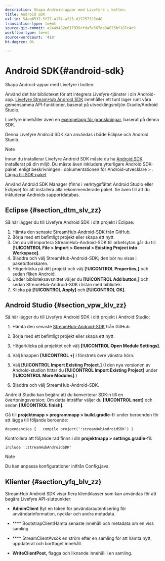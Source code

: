 ```yaml
---
description: Skapa Android-appar med Livefyre i botten.
title: Android SDK
exl-id: 54ea6537-5f27-4174-af25-d17257f23e48
translation-type: tm+mt
source-git-commit: a2449482e617939cfda7e367da34875bf187c4c9
workflow-type: tm+mt
source-wordcount: '419'
ht-degree: 0%

---
```


# Android SDK{#android-sdk}

Skapa Android-appar med Livefyre i botten.

Använd det här biblioteket för att integrera Livefyre-tjänster i din Android-app. [Livefyre StreamHub Android SDK](https://github.com/Livefyre/StreamHub-Android-SDK) innehåller ett tunt lager runt våra gemensamma API-funktioner, baserat på utvecklingsmiljön Gradle/Android Studio.

Livefyre innehåller även en [exempelapp för granskningar](https://github.com/Livefyre/StreamHub-iOS-Reviews-App), baserat på denna SDK.

Denna Livefyre Android SDK kan användas i både Eclipse och Android Studio.

>[!NOTE]
>
>Innan du installerar Livefyre Android SDK måste du ha [Android SDK](https://developer.android.com/sdk/index.html) installerat på din miljö. Du måste även inkludera ytterligare Android SDK-paket, enligt beskrivningen i dokumentationen för Android-utvecklare > .
>[Lägga till SDK-paket](https://developer.android.com/sdk/installing/adding-packages.html)

Använd Android SDK Manager (finns i verktygsfältet Android Studio eller Eclipse) för att installera alla rekommenderade paket. Se även till att du inkluderar Androids supportdatabas.

## Eclipse {#section_dtm_slv_zz}

Så här lägger du till Livefyre Android SDK i ditt projekt i Eclipse:

1. Hämta den senaste [StreamHub-Android-SDK](https://github.com/Livefyre/StreamHub-Android-SDK) från GitHub.
1. Börja med ett befintligt projekt eller skapa ett nytt.
1. Om du vill importera StreamHub-Android-SDK till arbetsytan går du till **[!UICONTROL File > Import > General > Existing Project into Workspace]**.
1. Bläddra och välj StreamHub-Android-SDK; den bör nu visas i paketutforskaren.
1. Högerklicka på ditt projekt och välj **[!UICONTROL Properties,]** och sedan fliken Android.
1. Under biblioteksavsnittet väljer du **[!UICONTROL Add button,]** och sedan StreamHub-Android-SDK i listan med bibliotek.
1. Klicka på **[!UICONTROL Apply]** och **[!UICONTROL OK]**.

## Android Studio {#section_vpw_klv_zz}

Så här lägger du till Livefyre Android SDK i ditt projekt i Android Studio:

1. Hämta den senaste [StreamHub-Android-SDK](https://github.com/Livefyre/StreamHub-Android-SDK) från GitHub.
1. Börja med ett befintligt projekt eller skapa ett nytt.
1. Högerklicka på projektet och välj **[!UICONTROL Open Module Settings]**.
1. Välj knappen **[!UICONTROL +]** i fönstrets övre vänstra hörn.
1. Välj **[!UICONTROL Import Existing Project.]** (I den nya versionen av Android-studion hittar du **[!UICONTROL Import Existing Project]** under **[!UICONTROL More Modules]**.)

1. Bläddra och välj StreamHub-Android-SDK.

Android Studio kan begära att du konverterar SDK:n till en övertoningsversion; Om detta inträffar väljer du **[!UICONTROL next]** och sedan **[!UICONTROL finish]**.

Gå till **projektmapp > programmapp > build.gradle**-fil under beroenden för att lägga till följande beroende:

```
dependencies {   compile project(':streamHubAndroidSDK') } 
```

Kontrollera att följande rad finns i din **projektmapp > settings.gradle**-fil:

```
include ':streamHubAndroidSDK' 
```

>[!NOTE]
>
>Du kan anpassa konfigurationer inifrån Config.java.

## Klienter {#section_yfq_blv_zz}

StreamHub Android SDK visar flera klientklasser som kan användas för att begära Livefyre API-slutpunkter:

* **AdminClient** Byt en token för användarautentisering för användarinformation, nycklar och andra metadata.

* **** BootstrapClientHämta senaste innehåll och metadata om en viss samling.

* **** StreamClientAvsök en ström efter en samling för att hämta nytt, uppdaterat och borttaget innehåll.

* **WriteClientPost,** flagga och liknande innehåll i en samling.
